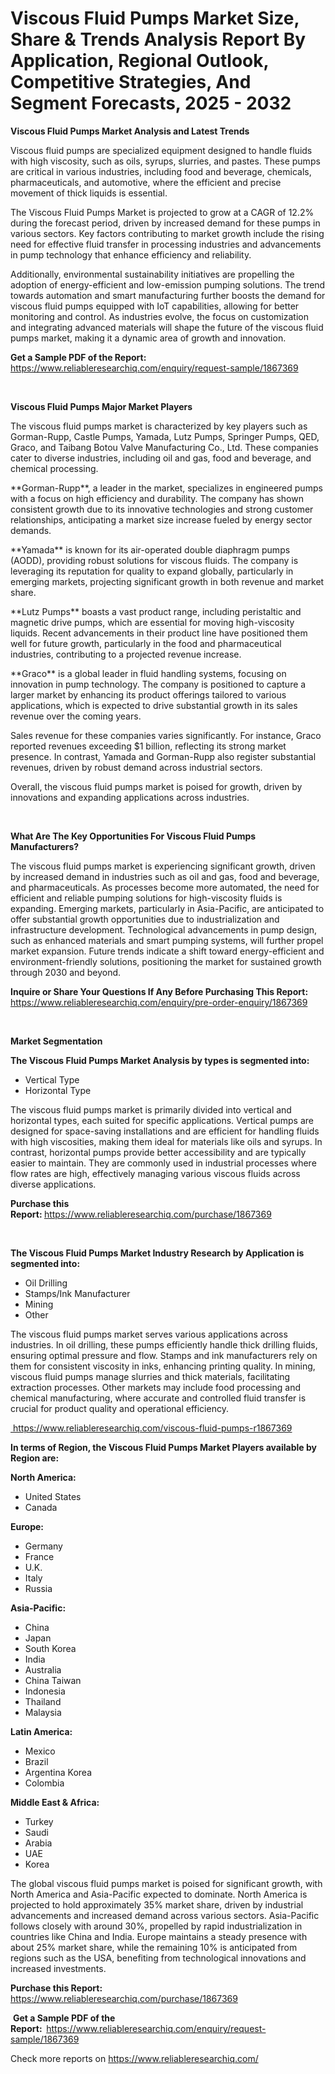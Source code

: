 <p><h1>Viscous Fluid Pumps Market Size, Share & Trends Analysis Report By Application, Regional Outlook, Competitive Strategies, And Segment Forecasts, 2025 - 2032</h1></p><p><strong>Viscous Fluid Pumps Market Analysis and Latest Trends</strong></p>
<p><p>Viscous fluid pumps are specialized equipment designed to handle fluids with high viscosity, such as oils, syrups, slurries, and pastes. These pumps are critical in various industries, including food and beverage, chemicals, pharmaceuticals, and automotive, where the efficient and precise movement of thick liquids is essential. </p><p>The Viscous Fluid Pumps Market is projected to grow at a CAGR of 12.2% during the forecast period, driven by increased demand for these pumps in various sectors. Key factors contributing to market growth include the rising need for effective fluid transfer in processing industries and advancements in pump technology that enhance efficiency and reliability. </p><p>Additionally, environmental sustainability initiatives are propelling the adoption of energy-efficient and low-emission pumping solutions. The trend towards automation and smart manufacturing further boosts the demand for viscous fluid pumps equipped with IoT capabilities, allowing for better monitoring and control. As industries evolve, the focus on customization and integrating advanced materials will shape the future of the viscous fluid pumps market, making it a dynamic area of growth and innovation.</p></p>
<p><strong>Get a Sample PDF of the Report:&nbsp;</strong> <a href="https://www.reliableresearchiq.com/enquiry/request-sample/1867369?utm_campaign=3058&utm_medium=2&utm_source=Github&utm_content=ia&utm_term=10042025&utm_id=viscous-fluid-pumps">https://www.reliableresearchiq.com/enquiry/request-sample/1867369</a></p>
<p>&nbsp;</p>
<p><strong>Viscous Fluid Pumps Major Market Players</strong></p>
<p><p>The viscous fluid pumps market is characterized by key players such as Gorman-Rupp, Castle Pumps, Yamada, Lutz Pumps, Springer Pumps, QED, Graco, and Taibang Botou Valve Manufacturing Co., Ltd. These companies cater to diverse industries, including oil and gas, food and beverage, and chemical processing.</p><p>**Gorman-Rupp**, a leader in the market, specializes in engineered pumps with a focus on high efficiency and durability. The company has shown consistent growth due to its innovative technologies and strong customer relationships, anticipating a market size increase fueled by energy sector demands.</p><p>**Yamada** is known for its air-operated double diaphragm pumps (AODD), providing robust solutions for viscous fluids. The company is leveraging its reputation for quality to expand globally, particularly in emerging markets, projecting significant growth in both revenue and market share.</p><p>**Lutz Pumps** boasts a vast product range, including peristaltic and magnetic drive pumps, which are essential for moving high-viscosity liquids. Recent advancements in their product line have positioned them well for future growth, particularly in the food and pharmaceutical industries, contributing to a projected revenue increase.</p><p>**Graco** is a global leader in fluid handling systems, focusing on innovation in pump technology. The company is positioned to capture a larger market by enhancing its product offerings tailored to various applications, which is expected to drive substantial growth in its sales revenue over the coming years.</p><p>Sales revenue for these companies varies significantly. For instance, Graco reported revenues exceeding $1 billion, reflecting its strong market presence. In contrast, Yamada and Gorman-Rupp also register substantial revenues, driven by robust demand across industrial sectors.</p><p>Overall, the viscous fluid pumps market is poised for growth, driven by innovations and expanding applications across industries.</p></p>
<p>&nbsp;</p>
<p><strong>What Are The Key Opportunities For Viscous Fluid Pumps Manufacturers?</strong></p>
<p><p>The viscous fluid pumps market is experiencing significant growth, driven by increased demand in industries such as oil and gas, food and beverage, and pharmaceuticals. As processes become more automated, the need for efficient and reliable pumping solutions for high-viscosity fluids is expanding. Emerging markets, particularly in Asia-Pacific, are anticipated to offer substantial growth opportunities due to industrialization and infrastructure development. Technological advancements in pump design, such as enhanced materials and smart pumping systems, will further propel market expansion. Future trends indicate a shift toward energy-efficient and environment-friendly solutions, positioning the market for sustained growth through 2030 and beyond.</p></p>
<p><strong>Inquire or Share Your Questions If Any Before Purchasing This Report:</strong> <a href="https://www.reliableresearchiq.com/enquiry/pre-order-enquiry/1867369?utm_campaign=3058&utm_medium=2&utm_source=Github&utm_content=ia&utm_term=10042025&utm_id=viscous-fluid-pumps">https://www.reliableresearchiq.com/enquiry/pre-order-enquiry/1867369</a></p>
<p>&nbsp;</p>
<p><strong>Market Segmentation</strong></p>
<p><strong>The Viscous Fluid Pumps Market Analysis by types is segmented into:</strong></p>
<p><ul><li>Vertical Type</li><li>Horizontal Type</li></ul></p>
<p><p>The viscous fluid pumps market is primarily divided into vertical and horizontal types, each suited for specific applications. Vertical pumps are designed for space-saving installations and are efficient for handling fluids with high viscosities, making them ideal for materials like oils and syrups. In contrast, horizontal pumps provide better accessibility and are typically easier to maintain. They are commonly used in industrial processes where flow rates are high, effectively managing various viscous fluids across diverse applications.</p></p>
<p><strong>Purchase this Report:&nbsp;</strong><a href="https://www.reliableresearchiq.com/purchase/1867369?utm_campaign=3058&utm_medium=2&utm_source=Github&utm_content=ia&utm_term=10042025&utm_id=viscous-fluid-pumps">https://www.reliableresearchiq.com/purchase/1867369</a></p>
<p>&nbsp;</p>
<p><strong>The Viscous Fluid Pumps Market Industry Research by Application is segmented into:</strong></p>
<p><ul><li>Oil Drilling</li><li>Stamps/Ink Manufacturer</li><li>Mining</li><li>Other</li></ul></p>
<p><p>The viscous fluid pumps market serves various applications across industries. In oil drilling, these pumps efficiently handle thick drilling fluids, ensuring optimal pressure and flow. Stamps and ink manufacturers rely on them for consistent viscosity in inks, enhancing printing quality. In mining, viscous fluid pumps manage slurries and thick materials, facilitating extraction processes. Other markets may include food processing and chemical manufacturing, where accurate and controlled fluid transfer is crucial for product quality and operational efficiency.</p></p>
<p><a href="https://www.reliableresearchiq.com/viscous-fluid-pumps-r1867369?utm_campaign=3058&utm_medium=2&utm_source=Github&utm_content=ia&utm_term=10042025&utm_id=viscous-fluid-pumps">&nbsp;https://www.reliableresearchiq.com/viscous-fluid-pumps-r1867369</a></p>
<p><strong>In terms of Region, the Viscous Fluid Pumps Market Players available by Region are:</strong></p>
<p>
    <p> <strong> North America: </strong>
        <ul>
            <li>United States</li>
            <li>Canada</li>
        </ul>
        </p> 
    <p> <strong> Europe: </strong>
        <ul>
            <li>Germany</li>
            <li>France</li>
            <li>U.K.</li>
            <li>Italy</li>
            <li>Russia</li>
        </ul>
        </p> 
    <p> <strong> Asia-Pacific: </strong>
        <ul>
            <li>China</li>
            <li>Japan</li>
            <li>South Korea</li>
            <li>India</li>
            <li>Australia</li>
            <li>China Taiwan</li>
            <li>Indonesia</li>
            <li>Thailand</li>
            <li>Malaysia</li>
        </ul>
        </p> 
    <p> <strong> Latin America: </strong>
        <ul>
            <li>Mexico</li>
            <li>Brazil</li>
            <li>Argentina Korea</li>
            <li>Colombia</li>
        </ul>
        </p> 
    <p> <strong> Middle East & Africa: </strong>
        <ul>
            <li>Turkey</li>
            <li>Saudi</li>
            <li>Arabia</li>
            <li>UAE</li>
            <li>Korea</li>
        </ul>
    </p>
    </p>
<p><p>The global viscous fluid pumps market is poised for significant growth, with North America and Asia-Pacific expected to dominate. North America is projected to hold approximately 35% market share, driven by industrial advancements and increased demand across various sectors. Asia-Pacific follows closely with around 30%, propelled by rapid industrialization in countries like China and India. Europe maintains a steady presence with about 25% market share, while the remaining 10% is anticipated from regions such as the USA, benefiting from technological innovations and increased investments.</p></p>
<p><strong>Purchase this Report: </strong><a href="https://www.reliableresearchiq.com/purchase/1867369?utm_campaign=3058&utm_medium=2&utm_source=Github&utm_content=ia&utm_term=10042025&utm_id=viscous-fluid-pumps">https://www.reliableresearchiq.com/purchase/1867369</a></p>
<p>&nbsp;<strong>Get a Sample PDF of the Report:&nbsp;&nbsp;</strong><a href="https://www.reliableresearchiq.com/enquiry/request-sample/1867369?utm_campaign=3058&utm_medium=2&utm_source=Github&utm_content=ia&utm_term=10042025&utm_id=viscous-fluid-pumps">https://www.reliableresearchiq.com/enquiry/request-sample/1867369</a></p>
<p><strong></strong></p>
<p>Check more reports on <a href="https://www.reliableresearchiq.com/?utm_campaign=3058&utm_medium=2&utm_source=Github&utm_content=ia&utm_term=10042025&utm_id=viscous-fluid-pumps">https://www.reliableresearchiq.com/</a></p>